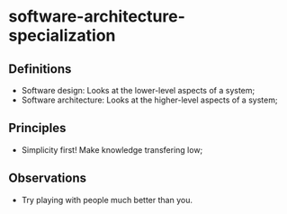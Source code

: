 # software-architecture-specialization

## Definitions
- Software design: Looks at the lower-level aspects of a system;
- Software architecture: Looks at the higher-level aspects of a system;

## Principles
- Simplicity first! Make knowledge transfering low;

## Observations
- Try playing with people much better than you.